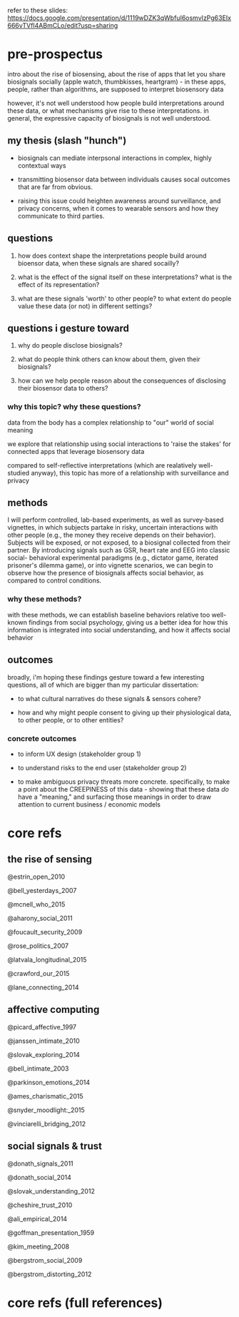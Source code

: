 <link rel="stylesheet" href="css/tuff.css"/>

refer to these slides: https://docs.google.com/presentation/d/1119wDZK3qWbfuI6osmvIzPg63EIx666vTVfI4ABmCLo/edit?usp=sharing

# pre-prospectus

intro about the rise of biosensing, about the rise of apps that let you share biosignals socially (apple watch, thumbkisses, heartgram) - in these apps, people, rather than algorithms, are supposed to interpret biosensory data

however, it's not well understood how people build interpretations around these data, or what mechanisms give rise to these interpretations. in general, the expressive capacity of biosignals is not well understood. 
<!-- for all these kickstarters trying to make sensor-driven applications, how people actually interpret data from sensors is poorly understood. in most applications (consider xx) we assume that suggestion plays a role. but, what is the role of the sensor itself? the cultural narratives around the body, etc...? -->

## my thesis (slash "hunch")

- biosignals can mediate interpsonal interactions in complex, highly contextual ways

- transmitting biosensor data between individuals causes socal outcomes that are far from obvious.

- raising this issue could heighten awareness around surveillance, and privacy concerns, when it comes to wearable sensors and how they communicate to third parties.

## questions

1. how does context shape the interpretations people build around bioensor data, when these signals are shared socailly?

2. what is the effect of the signal itself on these interpretations? what is the effect of its representation?

3. what are these signals 'worth' to other people? to what extent do people value these data (or not) in different settings?

## questions i gesture toward

1. why do people disclose biosignals?

2. what do people think others can know about them, given their biosignals?

3. how can we help people reason about the consequences of disclosing their biosensor data to others?

### why this topic? why these questions?

data from the body has a complex relationship to "our" world of social meaning

we explore that relationship using social interactions to 'raise the stakes' for connected apps that leverage biosensory data

compared to self-reflective interpretations (which are realatively well-studied anyway), this topic has more of a relationship with surveillance and privacy

## methods

<!-- lifted from CLTC proposal -->
I will perform controlled, lab-based experiments, as well as survey-based vignettes, in which subjects partake in risky, uncertain interactions with other people (e.g., the money they receive depends on their behavior). Subjects will be exposed, or not exposed, to a biosignal collected from their partner. By introducing signals such as GSR, heart rate and EEG into classic social- behavioral experimental paradigms (e.g., dictator game, iterated prisoner's dilemma game), or into vignette scenarios, we can begin to observe how the presence of biosignals affects social behavior, as compared to control conditions.
<!-- 
These studies will provide a limited, but useful starting point for understanding how, why, and when disclosure of biosignals might become relevant. We hope to shed light on how these signals are incorporated into our understandings of the moods, motivations, and goals of other people, which in turn will lay groundwork for a deeper understanding of how wearable data might become sensitive, or might lead to over-disclosure, in different settings and contexts.
 -->

### why these methods?

with these methods, we can establish baseline behaviors relative too well-known findings from social psychology, giving us a better idea for how this information is integrated into social understanding, and how it affects social behavior

## outcomes 

broadly, i'm hoping these findings gesture toward a few interesting questions, all of which are bigger than my particular dissertation:

- to what cultural narratives do these signals & sensors cohere?

- how and why might people consent to giving up their physiological data, to other people, or to other entities? 

### concrete outcomes 

- to inform UX design (stakeholder group 1)

- to understand risks to the end user (stakeholder group 2) 

- to make ambiguous privacy threats more concrete. specifically, to make a point about the CREEPINESS of this data - showing that these data *do* have a "meaning," and surfacing those meanings in order to draw attention to current business / economic models

# core refs

## the rise of sensing

@estrin_open_2010

@bell_yesterdays_2007

@mcnell_who_2015

@aharony_social_2011

@foucault_security_2009

@rose_politics_2007

@latvala_longitudinal_2015

@crawford_our_2015

@lane_connecting_2014

## affective computing

@picard_affective_1997

@janssen_intimate_2010

@slovak_exploring_2014

@bell_intimate_2003

@parkinson_emotions_2014

@ames_charismatic_2015

@snyder_moodlight:_2015

@vinciarelli_bridging_2012

## social signals & trust

@donath_signals_2011

@donath_social_2014

@slovak_understanding_2012

@cheshire_trust_2010

@ali_empirical_2014

@goffman_presentation_1959

@kim_meeting_2008

@bergstrom_social_2009

@bergstrom_distorting_2012

# core refs (full references)
